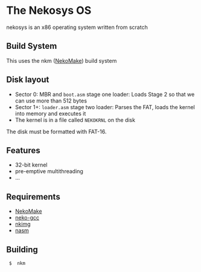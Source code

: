 # The Nekosys OS
nekosys is an x86 operating system written from scratch

## Build System
This uses the nkm ([NekoMake](https://github.com/nekosys-os/nkm)) build system

## Disk layout
- Sector 0: MBR and `boot.asm` stage one loader: Loads Stage 2 so that we can use more than 512 bytes
- Sector 1+: `loader.asm` stage two loader: Parses the FAT, loads the kernel into memory and executes it
- The kernel is in a file called `NEKOKRNL` on the disk

The disk must be formatted with FAT-16.

## Features
- 32-bit kernel
- pre-emptive multithreading
- ...

## Requirements
- [NekoMake](https://github.com/nekosys-os/nkm)
- [neko-gcc](https://github.com/nekosys-os/neko-gcc)
- [nkimg](https://github.com/nekosys-os/image-builder)
- [nasm](https://www.nasm.us/)

## Building
```sh
 $  nkm 
```
